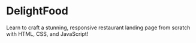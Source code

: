 # DelightFood
Learn to craft a stunning, responsive restaurant landing page from scratch with HTML, CSS, and JavaScript!
